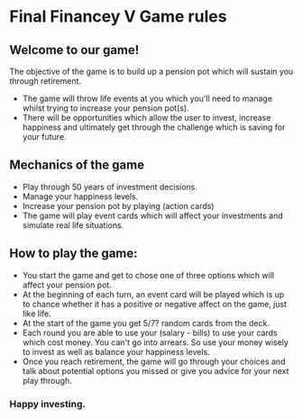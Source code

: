 # Final Financey V Game rules

## Welcome to our game!

The objective of the game is to build up a pension pot which will sustain you through retirement.
- The game will throw life events at you which you'll need to manage whilst trying to increase your pension pot(s).
- There will be opportunities which allow the user to invest, increase happiness and ultimately get through the challenge which is saving for your future.

## Mechanics of the game
- Play through 50 years of investment decisions.
- Manage your happiness levels.
- Increase your pension pot by playing (action cards)
- The game will play event cards which will affect your investments and simulate real life situations.


## How to play the game:
- You start the game and get to chose one of three options which will affect your pension pot.
- At the beginning of each turn, an event card will be played which is up to chance whether it has a positive or negative affect on the game, just like life.
- At the start of the game you get 5/7? random cards from the deck.
- Each round you are able to use your (salary - bills) to use your cards which cost money. You can't go into arrears. So use your money wisely to invest as well as balance your happiness levels.
- Once you reach retirement, the game will go through your choices and talk about potential options you missed or give you advice for your next play through.

### Happy investing.